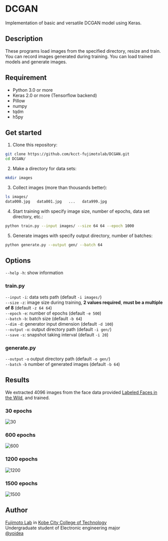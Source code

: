 # DCGAN
Implementation of basic and versatile DCGAN model using Keras.

## Description

These programs load images from the specified directory, resize and train.
You can record images generated during training.
You can load trained models and generate images.

## Requirement

- Python 3.0 or more
- Keras 2.0 or more (Tensorflow backend)
- Pillow
- numpy
- tqdm
- h5py

## Get started

1. Clone this repository:
```sh
git clone https://github.com/kcct-fujimotolab/DCGAN.git
cd DCGAN/
```

2. Make a directory for data sets:
```sh
mkdir images
```

3. Collect images (more than thousands better):
```sh
ls images/
data000.jpg   data001.jpg   ...   data999.jpg
```

4. Start training with specify image size, number of epochs, data set directory, etc.:
```sh
python train.py --input images/ --size 64 64 --epoch 1000
```

5. Generate images with specify output directory, number of batches:
```sh
python generate.py --output gen/ --batch 64
```

## Options

`--help` `-h`: show information

### train.py

`--input` `-i`: data sets path (default `-i images/`)  
`--size` `-z`: image size during training, **2 values required**, **must be a multiple of 8** (default `-z 64 64`)  
`--epoch` `-e`: number of epochs (default `-e 500`)  
`--batch` `-b`: batch size (default `-b 64`)  
`--dim` `-d`: generator input dimension (default `-d 100`)  
`--output` `-o`: output directory path (default `-i gen/`)  
`--save` `-s`: snapshot taking interval (default `-i 20`)

### generate.py

`--output` `-o` output directory path (default `-o gen/`)  
`--batch` `-b` number of generated images (default `-b 64`)

## Results

We extracted 4096 images from the face data provided [Labeled Faces in the Wild](http://vis-www.cs.umass.edu/lfw/), and trained.

### 30 epochs
![30](https://i.imgur.com/PrQkuVP.jpg)

### 600 epochs
![600](https://i.imgur.com/77kPHTO.jpg)

### 1200 epochs
![1200](https://i.imgur.com/TWri1m9.jpg)

### 1500 epochs
![1500](https://i.imgur.com/sKjWmpT.jpg)

## Author

[Fujimoto Lab](http://www.kobe-kosen.ac.jp/~fujimoto/) in [Kobe City College of Technology](http://www.kobe-kosen.ac.jp)  
Undergraduate student of Electronic engineering major  
[@yoidea](https://twitter.com/yoidea)